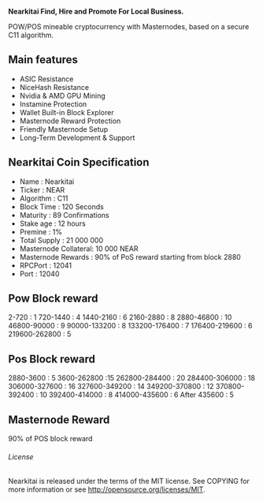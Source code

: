 **Nearkitai Find, Hire and Promote For Local Business.**

POW/POS mineable cryptocurrency with Masternodes, based on a secure C11 algorithm.

## **Main features**

* ASIC Resistance
* NiceHash Resistance
* Nvidia & AMD GPU Mining
* Instamine Protection
* Wallet Built-in Block Explorer
* Masternode Reward Protection
* Friendly Masternode Setup
* Long-Term Development & Support

## **Nearkitai Coin Specification**

* Name                 : Nearkitai
* Ticker               : NEAR
* Algorithm            : C11
* Block Time           : 120 Seconds
* Maturity             : 89 Confirmations
* Stake age            : 12 hours
* Premine              : 1%
* Total Supply         : 21 000 000
* Masternode Collateral: 10 000 NEAR
* Masternode Rewards   : 90% of PoS reward starting from block 2880
* RPCPort              : 12041
* Port                 : 12040


## **Pow Block reward** 

2-720         : 1
720-1440      : 4
1440-2160     : 6 
2160-2880     : 8
2880-46800    : 10
46800-90000   : 9
90000-133200  : 8
133200-176400 : 7
176400-219600 : 6
219600-262800 : 5


## **Pos Block reward** 
 
2880-3600   : 5
3600-262800   :15
262800-284400 : 20
284400-306000 : 18
306000-327600 : 16
327600-349200 : 14
349200-370800 : 12
370800-392400 : 10
392400-414000 : 8
414000-435600 : 6
After 435600  : 5


## **Masternode Reward**

90% of POS block reward

###### License

Nearkitai is released under the terms of the MIT license. See COPYING for more information or see http://opensource.org/licenses/MIT.

